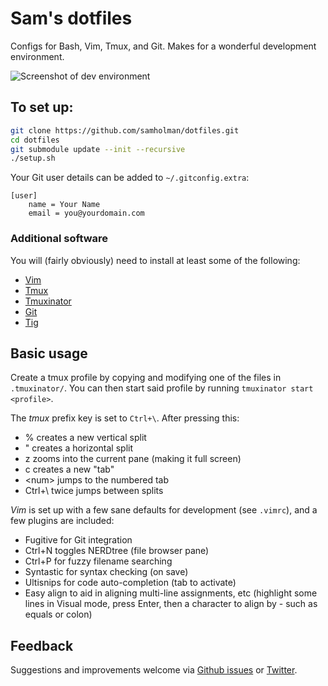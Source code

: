 # Sam's dotfiles
Configs for Bash, Vim, Tmux, and Git. Makes for a wonderful development environment.

![Screenshot of dev environment](https://samholman.com/files/tmux-vim.jpg)

## To set up:
```bash
git clone https://github.com/samholman/dotfiles.git
cd dotfiles
git submodule update --init --recursive
./setup.sh
```

Your Git user details can be added to `~/.gitconfig.extra`:
```
[user]
    name = Your Name
    email = you@yourdomain.com
```

### Additional software
You will (fairly obviously) need to install at least some of the following:

* [Vim](http://www.vim.org)
* [Tmux](http://tmux.sourceforge.net)
* [Tmuxinator](https://github.com/tmuxinator/tmuxinator)
* [Git](http://git-scm.com)
* [Tig](https://github.com/jonas/tig)

## Basic usage
Create a tmux profile by copying and modifying one of the files in `.tmuxinator/`.
You can then start said profile by running `tmuxinator start <profile>`.

The *tmux* prefix key is set to `Ctrl+\`. After pressing this:

* % creates a new vertical split
* " creates a horizontal split
* z zooms into the current pane (making it full screen)
* c creates a new "tab"
* \<num\> jumps to the numbered tab
* Ctrl+\ twice jumps between splits

*Vim* is set up with a few sane defaults for development (see `.vimrc`), and a few plugins are included:

* Fugitive for Git integration
* Ctrl+N toggles NERDtree (file browser pane)
* Ctrl+P for fuzzy filename searching
* Syntastic for syntax checking (on save)
* Ultisnips for code auto-completion (tab to activate)
* Easy align to aid in aligning multi-line assignments, etc (highlight some lines in Visual mode, press Enter, then a character to align by - such as equals or colon)

## Feedback

Suggestions and improvements welcome via [Github issues](https://github.com/samholman/dotfiles/issues) or [Twitter](https://twitter.com/samh).

